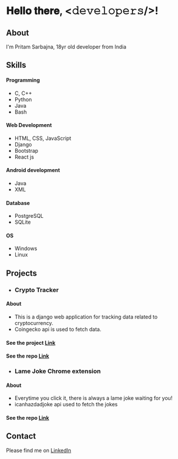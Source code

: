 # 𝐇𝐞𝐥𝐥𝐨 𝐭𝐡𝐞𝐫𝐞, <𝚍𝚎𝚟𝚎𝚕𝚘𝚙𝚎𝚛𝚜/>!

## About
I'm Pritam Sarbajna, 18yr old developer from India

## Skills

#### Programming
- C, C++
- Python
- Java
- Bash


#### Web Development
- HTML, CSS, JavaScript
- Django
- Bootstrap
- React js

#### Android development
- Java
- XML

#### Database
- PostgreSQL
- SQLite

#### OS
- Windows
- Linux

## Projects

- ### Crypto Tracker

#### About
- This is a django web application for tracking data related to cryptocurrency.
-  Coingecko api is used to fetch data.

#### See the project [Link](https://crypto-api-django.herokuapp.com/)
#### See the repo [Link](https://github.com/PritamSarbajna/crypto-tracker-website)

- ### Lame Joke Chrome extension

#### About
- Everytime you click it, there is always a lame joke waiting for you!
- icanhazdadjoke api used to fetch the jokes

#### See the repo [Link](https://github.com/PritamSarbajna/lame-jokes-chrome-extension)

## Contact
Please find me on [LinkedIn](https://www.linkedin.com/in/pritam-sarbajna-74945821b/)
